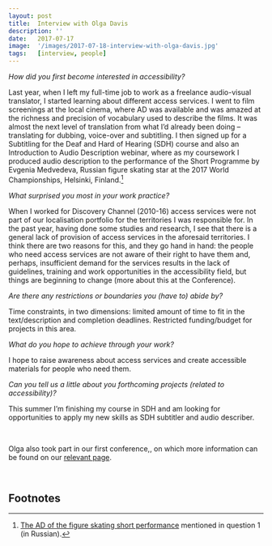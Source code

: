 ```yaml
---
layout: post
title:  Interview with Olga Davis
description: ''
date:   2017-07-17
image:  '/images/2017-07-18-interview-with-olga-davis.jpg'
tags:   [interview, people]
---
```


*How did you first become interested in accessibility?*

Last year, when I left my full-time job to work as a freelance audio-visual translator, I started learning about different access services. I went to film screenings at the local cinema, where AD was available and was amazed at the richness and precision of vocabulary used to describe the films. It was almost the next level of translation from what I’d already been doing – translating for dubbing, voice-over and subtitling. I then signed up for a Subtitling for the Deaf and Hard of Hearing (SDH) course and also an Introduction to Audio Description webinar, where as my coursework I produced audio description to the performance of the Short Programme by Evgenia Medvedeva, Russian figure skating star at the 2017 World Championships, Helsinki, Finland.[^1]

*What surprised you most in your work practice?*

When I worked for Discovery Channel (2010-16) access services were not part of our localisation portfolio for the territories I was responsible for. In the past year, having done some studies and research, I see that there is a general lack of provision of access services in the aforesaid territories. I think there are two reasons for this, and they go hand in hand: the people who need access services are not aware of their right to have them and, perhaps, insufficient demand for the services results in the lack of guidelines, training and work opportunities in the accessibility field, but things are beginning to change (more about this at the Conference). 

*Are there any restrictions or boundaries you (have to) abide by?*

Time constraints, in two dimensions: limited amount of time to fit in the text/description and completion deadlines. Restricted funding/budget for projects in this area.

*What do you hope to achieve through your work?*

I hope to raise awareness about access services and create accessible materials for people who need them. 

*Can you tell us a little about you forthcoming projects (related to accessibility)?*

This summer I’m finishing my course in SDH and am looking for opportunities to apply my new skills as SDH subtitler and audio describer.

<br>

Olga also took part in our first conference,, on which more information can be found on our [relevant page](conference-on-accessibility-in-film-television-and-interactive-media).

<br>

## Footnotes
[^1]: [The AD of the figure skating short performance](http://audio-description.blogspot.co.uk/2017/05/2017.html) mentioned in question 1 (in Russian). 